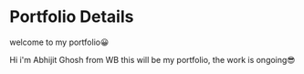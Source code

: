 # Portfolio Details

welcome to my portfolio😀

Hi i'm Abhijit Ghosh from WB this will be my portfolio, the work is ongoing😎